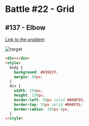 # Battle #22 - Grid

## #137 - Elbow

[Link to the problem](https://cssbattle.dev/play/137)

![target](https://cssbattle.dev/targets/137.png)

```html
<div></div>
<style>
  body {
    background: #6592CF;
    margin: 50px;
  }
  div {
    width: 250px;
    height: 150px;
    border-left: 50px solid #060F55;
    border-top: 50px solid #060F55;
    border-radius: 100px 0px;
  }
</style>
```
